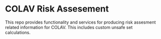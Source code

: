 # COLAV Risk Assesement
This repo provides functionality and services for producing risk assesment related information for COLAV. This includes custom unsafe set calculations. 

